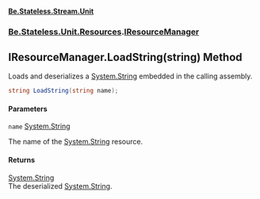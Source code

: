 #### [Be.Stateless.Stream.Unit](README.md 'README')
### [Be.Stateless.Unit.Resources](Be.Stateless.Unit.Resources.md 'Be.Stateless.Unit.Resources').[IResourceManager](IResourceManager.md 'Be.Stateless.Unit.Resources.IResourceManager')

## IResourceManager.LoadString(string) Method

Loads and deserializes a [System.String](https://docs.microsoft.com/en-us/dotnet/api/System.String 'System.String') embedded in the calling assembly.

```csharp
string LoadString(string name);
```
#### Parameters

<a name='Be.Stateless.Unit.Resources.IResourceManager.LoadString(string).name'></a>

`name` [System.String](https://docs.microsoft.com/en-us/dotnet/api/System.String 'System.String')

The name of the [System.String](https://docs.microsoft.com/en-us/dotnet/api/System.String 'System.String') resource.

#### Returns
[System.String](https://docs.microsoft.com/en-us/dotnet/api/System.String 'System.String')  
The deserialized [System.String](https://docs.microsoft.com/en-us/dotnet/api/System.String 'System.String').